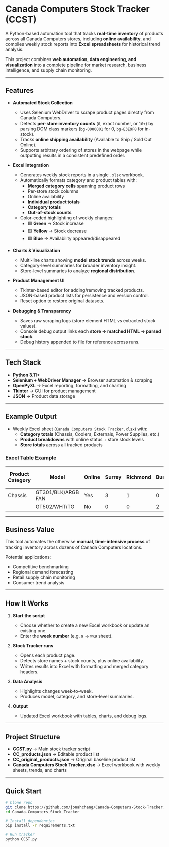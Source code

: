 # Canada Computers Stock Tracker (CCST)

A Python-based automation tool that tracks **real-time inventory** of products across all Canada Computers stores, including **online availability**, and compiles weekly stock reports into **Excel spreadsheets** for historical trend analysis.  

This project combines **web automation, data engineering, and visualization** into a complete pipeline for market research, business intelligence, and supply chain monitoring.  

---

## Features  

- **Automated Stock Collection**  
  - Uses Selenium WebDriver to scrape product pages directly from Canada Computers.  
  - Detects **per-store inventory counts** (`0`, exact number, or `10+`) by parsing DOM class markers (`bg-0000001` for 0, `bg-E3E9F8` for in-stock).  
  - Tracks **online shipping availability** (Available to Ship / Sold Out Online).  
  - Supports arbitrary ordering of stores in the webpage while outputting results in a consistent predefined order.  

- **Excel Integration**  
  - Generates weekly stock reports in a single `.xlsx` workbook.  
  - Automatically formats category and product tables with:  
    - **Merged category cells** spanning product rows  
    - Per-store stock columns  
    - Online availability  
    - **Individual product totals**  
    - **Category totals**  
    - **Out-of-stock counts**  
  - Color-coded highlighting of weekly changes:  
    - 🟩 **Green** → Stock increase  
    - 🟨 **Yellow** → Stock decrease  
    - 🟦 **Blue** → Availability appeared/disappeared  

- **Charts & Visualization**  
  - Multi-line charts showing **model stock trends** across weeks.  
  - Category-level summaries for broader inventory insight.  
  - Store-level summaries to analyze **regional distribution**.  

- **Product Management UI**  
  - Tkinter-based editor for adding/removing tracked products.  
  - JSON-based product lists for persistence and version control.  
  - Reset option to restore original datasets.  

- **Debugging & Transparency**  
  - Saves raw scraping logs (store element HTML vs extracted stock values).  
  - Console debug output links each **store → matched HTML → parsed stock**.  
  - Debug history appended to file for reference across runs.  

---

## Tech Stack  

- **Python 3.11+**  
- **Selenium + WebDriver Manager** → Browser automation & scraping  
- **OpenPyXL** → Excel reporting, formatting, and charting  
- **Tkinter** → GUI for product management  
- **JSON** → Product data storage  

---

## Example Output  

- Weekly Excel sheet (`Canada Computers Stock Tracker.xlsx`) with:  
  - **Category totals** (Chassis, Coolers, Externals, Power Supplies, etc.)  
  - **Product breakdowns** with online status + store stock levels  
  - **Store totals** across all tracked products  

### Excel Table Example  

| Product Category | Model              | Online | Surrey | Richmond | Burnaby | … | INDIVIDUAL TOTALS | CATEGORY TOTALS | OUT OF STOCK |
|------------------|--------------------|--------|--------|----------|---------|---|-------------------|-----------------|---------------|
| Chassis          | GT301/BLK/ARGB FAN | Yes    | 3      | 1        | 0       | … | 12                | 56              | 5             |
|                  | GT502/WHT/TG       | No     | 0      | 0        | 2       | … | 4                 |                 | 8             |

---

## Business Value  

This tool automates the otherwise **manual, time-intensive process** of tracking inventory across dozens of Canada Computers locations.  

Potential applications:  
- Competitive benchmarking  
- Regional demand forecasting  
- Retail supply chain monitoring  
- Consumer trend analysis  

---

## How It Works  

1. **Start the script**  
   - Choose whether to create a new Excel workbook or update an existing one.  
   - Enter the **week number** (e.g. `9` → `WK9` sheet).  

2. **Stock Tracker runs**  
   - Opens each product page.  
   - Detects store names + stock counts, plus online availability.  
   - Writes results into Excel with formatting and merged category headers.  

3. **Data Analysis**  
   - Highlights changes week-to-week.  
   - Produces model, category, and store-level summaries.  

4. **Output**  
   - Updated Excel workbook with tables, charts, and debug logs.  

---

## Project Structure  

- **CCST.py** → Main stock tracker script  
- **CC_products.json** → Editable product list  
- **CC_original_products.json** → Original baseline product list  
- **Canada Computers Stock Tracker.xlsx** → Excel workbook with weekly sheets, trends, and charts  

---

## Quick Start  

```bash
# Clone repo
git clone https://github.com/jonahchang/Canada-Computers-Stock-Tracker.git
cd Canada-Computers_Stock_Tracker

# Install dependencies
pip install -r requirements.txt

# Run tracker
python CCST.py
